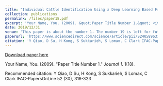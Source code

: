 ```yaml
---
title: "Individual Cattle Identification Using a Deep Learning Based Framework"
collection: publications
permalink: /files/paper18.pdf
excerpt: 'Your Name, You. (2009). &quot;Paper Title Number 1.&quot; <i>Journal 1</i>. 1(18).'
date: 2019/12/31
venue: 'This paper is about the number 1. The number 19 is left for future work.'
paperurl: 'https://www.sciencedirect.com/science/article/pii/S2405896319324772'
citation: 'Y Qiao, D Su, H Kong, S Sukkarieh, S Lomax, C Clark IFAC-PapersOnLine 52 (30), 318-323'
---
```


<a href='https://www.sciencedirect.com/science/article/pii/S2405896319324772'>Download paper here</a>

Your Name, You. (2009). &quot;Paper Title Number 1.&quot; <i>Journal 1</i>. 1(18).

Recommended citation: Y Qiao, D Su, H Kong, S Sukkarieh, S Lomax, C Clark IFAC-PapersOnLine 52 (30), 318-323
